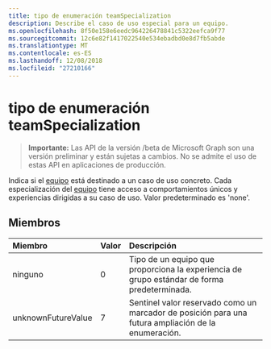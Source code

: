 ```yaml
---
title: tipo de enumeración teamSpecialization
description: Describe el caso de uso especial para un equipo.
ms.openlocfilehash: 8f50e158e6eedc964226478841c5322eefca9f77
ms.sourcegitcommit: 12c6e82f1417022540e534ebadbd0e8d7fb5abde
ms.translationtype: MT
ms.contentlocale: es-ES
ms.lasthandoff: 12/08/2018
ms.locfileid: "27210166"
---
```

# <a name="teamspecialization-enum-type"></a>tipo de enumeración teamSpecialization

> **Importante:** Las API de la versión /beta de Microsoft Graph son una versión preliminar y están sujetas a cambios. No se admite el uso de estas API en aplicaciones de producción.

Indica si el [equipo](../resources/team.md) está destinado a un caso de uso concreto. Cada especialización del [equipo](../resources/team.md) tiene acceso a comportamientos únicos y experiencias dirigidas a su caso de uso. Valor predeterminado es 'none'.

## <a name="members"></a>Miembros

| Miembro	             | Valor | Descripción                                                                |
| :----------------- | :---- | :------------------------------------------------------------------------- |
| ninguno               | 0     | Tipo de un equipo que proporciona la experiencia de grupo estándar de forma predeterminada.          |
| unknownFutureValue | 7     | Sentinel valor reservado como un marcador de posición para una futura ampliación de la enumeración. |
